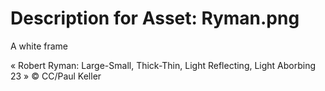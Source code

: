 # Description for Asset: Ryman.png

A white frame

« Robert Ryman: Large-Small, Thick-Thin, Light Reflecting, Light Aborbing 23 » © CC/Paul Keller
